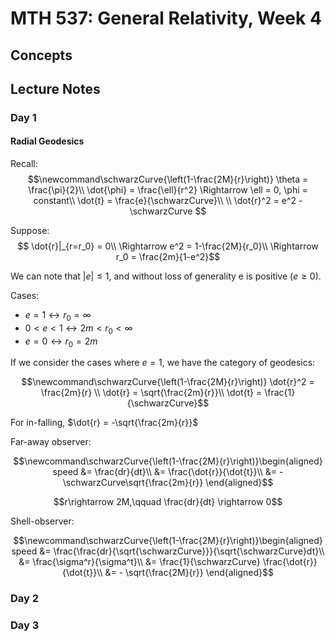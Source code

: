 # MTH 537: General Relativity, Week 4

$$
\newcommand\wrap[2]{\left( #1 \right)_{ #2 }}
\newcommand\pder[2]{\frac{\partial #1}{\partial #2}}
\newcommand\pdersq[2]{\frac{\partial^2 #1}{\partial^2 #2}}
\newcommand\mpder[3]{\frac{\partial^2 #1}{\partial #2\partial #3}}
\newcommand\bra[1]{\langle #1 |}
\newcommand\ket[1]{| #1 \rangle}
\newcommand\braket[3]{\bra{#1}#2\ket{#3}}
\newcommand\schwarzCurve{\left(1-\frac{2M}{r}\right)}
$$

## Concepts

## Lecture Notes

### Day 1

#### Radial Geodesics

Recall:
$$\newcommand\schwarzCurve{\left(1-\frac{2M}{r}\right)}
\theta = \frac{\pi}{2}\\
\dot{\phi} = \frac{\ell}{r^2} \Rightarrow \ell = 0, \phi = constant\\
\dot{t} = \frac{e}{\schwarzCurve}\\
\\
\dot{r}^2 = e^2 - \schwarzCurve
$$

Suppose:
$$
\dot{r}|_{r=r_0} = 0\\
\Rightarrow e^2 = 1-\frac{2M}{r_0}\\
\Rightarrow r_0 = \frac{2m}{1-e^2}$$

We can note that $|e| \leq 1$, and without loss of generality e is positive ($e\geq 0$).

Cases:

- $e=1 \leftrightarrow r_0 = \infty$
- $0<e<1 \leftrightarrow 2m < r_0 < \infty$
- $e = 0 \leftrightarrow r_0 = 2m$

If we consider the cases where $e=1$, we have the category of geodesics:

$$\newcommand\schwarzCurve{\left(1-\frac{2M}{r}\right)}
\dot{r}^2 = \frac{2m}{r}
\\
\dot{r} = \sqrt{\frac{2m}{r}}\\
\dot{t} = \frac{1}{\schwarzCurve}$$

For in-falling, $\dot{r} = -\sqrt{\frac{2m}{r}}$

Far-away observer:

$$\newcommand\schwarzCurve{\left(1-\frac{2M}{r}\right)}\begin{aligned}
speed &= \frac{dr}{dt}\\
 &= \frac{\dot{r}}{\dot{t}}\\
 &= -\schwarzCurve\sqrt{\frac{2m}{r}}
\end{aligned}$$

$$r\rightarrow 2M,\qquad \frac{dr}{dt} \rightarrow 0$$

Shell-observer:

$$\newcommand\schwarzCurve{\left(1-\frac{2M}{r}\right)}\begin{aligned}
speed &= \frac{\frac{dr}{\sqrt{\schwarzCurve}}}{\sqrt{\schwarzCurve}dt}\\
 &= \frac{\sigma^r}{\sigma^t}\\
 &= \frac{1}{\schwarzCurve} \frac{\dot{r}}{\dot{t}}\\
 &= - \sqrt{\frac{2M}{r}}
\end{aligned}$$

### Day 2

### Day 3
